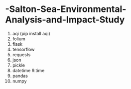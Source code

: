 # -Salton-Sea-Environmental-Analysis-and-Impact-Study
1. aqi (pip install aqi)
2. folium
3. flask
4. tensorflow 
5. requests
6. json
7. pickle
8. datetime
9.time
10. pandas
11. numpy
